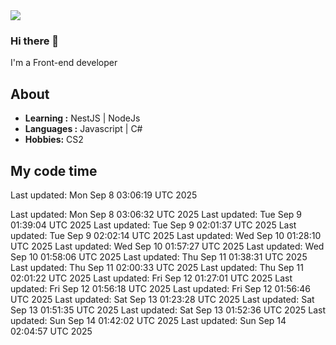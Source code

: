 <img align='center' src="https://github-readme-stats.vercel.app/api?username=666-arch">

### Hi there 👋

I'm a Front-end developer 
## About

-  **Learning :** NestJS | NodeJs
-  **Languages :** Javascript | C#
-  **Hobbies:** CS2

## My code time

<!-- LANGUAGE_STATS_START -->
<!-- LANGUAGE_STATS_END -->Last updated: Mon Sep  8 03:06:19 UTC 2025
Last updated: Mon Sep  8 03:06:32 UTC 2025
Last updated: Tue Sep  9 01:39:04 UTC 2025
Last updated: Tue Sep  9 02:01:37 UTC 2025
Last updated: Tue Sep  9 02:02:14 UTC 2025
Last updated: Wed Sep 10 01:28:10 UTC 2025
Last updated: Wed Sep 10 01:57:27 UTC 2025
Last updated: Wed Sep 10 01:58:06 UTC 2025
Last updated: Thu Sep 11 01:38:31 UTC 2025
Last updated: Thu Sep 11 02:00:33 UTC 2025
Last updated: Thu Sep 11 02:01:22 UTC 2025
Last updated: Fri Sep 12 01:27:01 UTC 2025
Last updated: Fri Sep 12 01:56:18 UTC 2025
Last updated: Fri Sep 12 01:56:46 UTC 2025
Last updated: Sat Sep 13 01:23:28 UTC 2025
Last updated: Sat Sep 13 01:51:35 UTC 2025
Last updated: Sat Sep 13 01:52:36 UTC 2025
Last updated: Sun Sep 14 01:42:02 UTC 2025
Last updated: Sun Sep 14 02:04:57 UTC 2025
